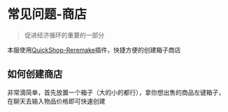 # 常见问题-商店

> 促进经济循环的重要的一部分

本服使用[QuickShop-Reremake](https://www.spigotmc.org/resources/quickshop-reremake-1-18-ready-multi-currency.62575/)插件，快捷方便的创建箱子商店

## 如何创建商店
非常滴简单，首先放置一个箱子（大的小的都行），拿你想出售的商品左键箱子，在聊天去输入物品价格即可快速创建

